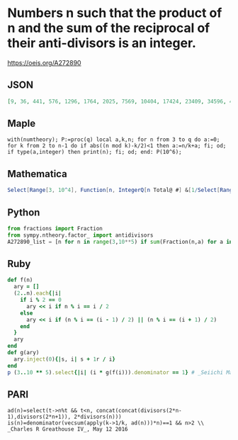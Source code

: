 # Numbers n such that the product of n and the sum of the reciprocal of their anti\-divisors is an integer\.
https://oeis.org/A272890
## JSON
```JSON
[9, 36, 441, 576, 1296, 1764, 2025, 7569, 10404, 17424, 23409, 34596, 41616, 51984, 56169, 74529, 88209, 90000, 103041, 140625, 181476, 194481, 219024, 236196, 239121, 269361, 324900, 367236, 404496, 480249, 540225, 571536, 576081, 627264, 783225, 842724, 904401]
```
## Maple
```Maple
with(numtheory); P:=proc(q) local a,k,n; for n from 3 to q do a:=0;
for k from 2 to n-1 do if abs((n mod k)-k/2)<1 then a:=n/k+a; fi; od;
if type(a,integer) then print(n); fi; od; end: P(10^6);
```
## Mathematica
```Mathematica
Select[Range[3, 10^4], Function[n, IntegerQ[n Total@ #] &[1/Select[Range[2, n - 1], (Abs[Mod[n, #] - #/2] < 1 &)]]]](* _Michael De Vlieger_, May 13 2016, after _Harvey P. Dale_ at A066272 *)
```
## Python
```Python
from fractions import Fraction
from sympy.ntheory.factor_ import antidivisors
A272890_list = [n for n in range(3,10**5) if sum(Fraction(n,a) for a in antidivisors(n)).denominator == 1] # _Chai Wah Wu_, May 10 2016
```
## Ruby
```Ruby
def f(n)
  ary = []
  (2..n).each{|i|
    if i % 2 == 0
      ary << i if n % i == i / 2
    else
      ary << i if (n % i == (i - 1) / 2) || (n % i == (i + 1) / 2)
    end
  }
  ary
end
def g(ary)
  ary.inject(0){|s, i| s + 1r / i}
end
p (3..10 ** 5).select{|i| (i * g(f(i))).denominator == 1} # _Seiichi Manyama_, May 12 2016
```
## PARI
```PARI
ad(n)=select(t->n%t && t<n, concat(concat(divisors(2*n-1),divisors(2*n+1)), 2*divisors(n)))
is(n)=denominator(vecsum(apply(k->1/k, ad(n)))*n)==1 && n>2 \\ _Charles R Greathouse IV_, May 12 2016
```
